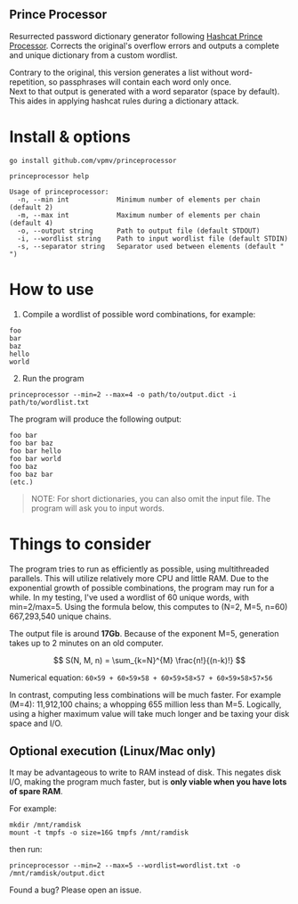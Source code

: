 Prince Processor
---

Resurrected password dictionary generator following [Hashcat Prince Processor](https://github.com/hashcat/princeprocessor).
Corrects the original's overflow errors and outputs a complete and unique dictionary from a custom wordlist.

Contrary to the original, this version generates a list without word-repetition, so passphrases will contain each word only once. <br> 
Next to that output is generated with a word separator (space by default). This aides in applying hashcat rules during a dictionary attack. 

# Install & options

```shell
go install github.com/vpmv/princeprocessor
```

```shell
princeprocessor help

Usage of princeprocessor:
  -n, --min int            Minimum number of elements per chain (default 2)
  -m, --max int            Maximum number of elements per chain (default 4)
  -o, --output string      Path to output file (default STDOUT)
  -i, --wordlist string    Path to input wordlist file (default STDIN)
  -s, --separator string   Separator used between elements (default " ")
```

# How to use

1) Compile a wordlist of possible word combinations, for example:
```text
foo
bar
baz
hello
world
```
2) Run the program

```shell
princeprocessor --min=2 --max=4 -o path/to/output.dict -i path/to/wordlist.txt
```


The program will produce the following output:
```text
foo bar
foo bar baz
foo bar hello
foo bar world
foo baz
foo baz bar
(etc.)
```

> NOTE: For short dictionaries, you can also omit the input file. The program will ask you to input words. 

# Things to consider
The program tries to run as efficiently as possible, using multithreaded parallels. This will utilize relatively more CPU and little RAM. Due to the exponential growth of possible combinations, the program may run for a while. 
In my testing, I've used a wordlist of 60 unique words, with min=2/max=5. Using the formula below, this computes  to (N=2, M=5, n=60) 667,293,540 unique chains.

The output file is around **17Gb**. Because of the exponent M=5, generation takes up to 2 minutes on an old computer. 

$$
S(N, M, n) = \sum_{k=N}^{M} \frac{n!}{(n-k)!}
$$

Numerical equation: `60×59 + 60×59×58 + 60×59×58×57 + 60×59×58×57×56`

In contrast, computing less combinations will be much faster. For example (M=4): 11,912,100 chains; a whopping 655 million less than M=5. Logically, using a higher maximum value will take much longer and be taxing your disk space and I/O. 


## Optional execution (Linux/Mac only)

It may be advantageous to write to RAM instead of disk. This negates disk I/O, making the program much faster, but is **only viable when you have lots of spare RAM**.

For example:

```shell
mkdir /mnt/ramdisk
mount -t tmpfs -o size=16G tmpfs /mnt/ramdisk
```

then run:
```shell
princeprocessor --min=2 --max=5 --wordlist=wordlist.txt -o /mnt/ramdisk/output.dict
```


Found a bug? Please open an issue.
